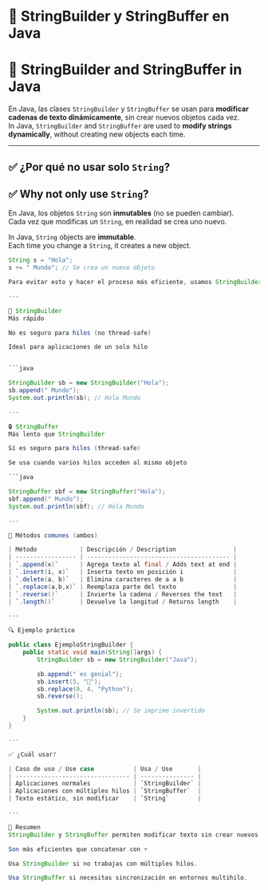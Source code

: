 # 🧵 StringBuilder y StringBuffer en Java  
# 🧵 StringBuilder and StringBuffer in Java

En Java, las clases `StringBuilder` y `StringBuffer` se usan para **modificar cadenas de texto dinámicamente**, sin crear nuevos objetos cada vez.  
In Java, `StringBuilder` and `StringBuffer` are used to **modify strings dynamically**, without creating new objects each time.

---

## ✅ ¿Por qué no usar solo `String`?  
## ✅ Why not only use `String`?

En Java, los objetos `String` son **inmutables** (no se pueden cambiar).  
Cada vez que modificas un `String`, en realidad se crea uno nuevo.

In Java, `String` objects are **immutable**.  
Each time you change a `String`, it creates a new object.

```java
String s = "Hola";
s += " Mundo"; // Se crea un nuevo objeto

Para evitar esto y hacer el proceso más eficiente, usamos StringBuilder o StringBuffer.

---

🔄 StringBuilder
Más rápido

No es seguro para hilos (no thread-safe)

Ideal para aplicaciones de un solo hilo


```java 

StringBuilder sb = new StringBuilder("Hola");
sb.append(" Mundo");
System.out.println(sb); // Hola Mundo

---

🔒 StringBuffer
Más lento que StringBuilder

Sí es seguro para hilos (thread-safe)

Se usa cuando varios hilos acceden al mismo objeto

```java

StringBuffer sbf = new StringBuffer("Hola");
sbf.append(" Mundo");
System.out.println(sbf); // Hola Mundo

---

🔧 Métodos comunes (ambos)

| Método            | Descripción / Description                |
| ----------------- | ---------------------------------------- |
| `.append(x)`      | Agrega texto al final / Adds text at end |
| `.insert(i, x)`   | Inserta texto en posición i              |
| `.delete(a, b)`   | Elimina caracteres de a a b              |
| `.replace(a,b,x)` | Reemplaza parte del texto                |
| `.reverse()`      | Invierte la cadena / Reverses the text   |
| `.length()`       | Devuelve la longitud / Returns length    |

---

🔍 Ejemplo práctico

public class EjemploStringBuilder {
    public static void main(String[]args) {
        StringBuilder sb = new StringBuilder("Java");

        sb.append(" es genial");
        sb.insert(5, "📌");
        sb.replace(0, 4, "Python");
        sb.reverse();

        System.out.println(sb); // Se imprime invertido
    }
}

---

✅ ¿Cuál usar?

| Caso de uso / Use case           | Usa / Use       |
| -------------------------------- | --------------- |
| Aplicaciones normales            | `StringBuilder` |
| Aplicaciones con múltiples hilos | `StringBuffer`  |
| Texto estático, sin modificar    | `String`        |

---

📌 Resumen
StringBuilder y StringBuffer permiten modificar texto sin crear nuevos objetos.

Son más eficientes que concatenar con +

Usa StringBuilder si no trabajas con múltiples hilos.

Usa StringBuffer si necesitas sincronización en entornos multihilo.
